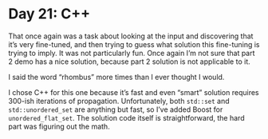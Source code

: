 # Day 21: C++

That once again was a task about looking at the input and discovering that it’s very fine-tuned, and then trying to guess what solution this fine-tuning is trying to imply.
It was not particularly fun. Once again I’m not sure that part 2 demo has a nice solution, because part 2 solution is not applicable to it.

I said the word “rhombus” more times than I ever thought I would.

I chose C++ for this one because it’s fast and even “smart” solution requires 300-ish iterations of propagation. Unfortunately, both `std::set` and `std::unordered_set` are anything but fast, so I’ve added Boost for `unordered_flat_set`.
The solution code itself is straightforward, the hard part was figuring out the math.
